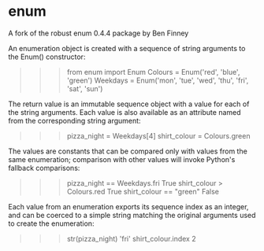 enum
====

A fork of the robust enum 0.4.4 package by Ben Finney

An enumeration object is created with a sequence of string arguments to the Enum() constructor:

>>> from enum import Enum
>>> Colours = Enum('red', 'blue', 'green')
>>> Weekdays = Enum('mon', 'tue', 'wed', 'thu', 'fri', 'sat', 'sun')

The return value is an immutable sequence object with a value for each of the string arguments. Each value is also available as an attribute named from the corresponding string argument:

>>> pizza_night = Weekdays[4]
>>> shirt_colour = Colours.green

The values are constants that can be compared only with values from the same enumeration; comparison with other values will invoke Python's fallback comparisons:

>>> pizza_night == Weekdays.fri
True
>>> shirt_colour > Colours.red
True
>>> shirt_colour == "green"
False

Each value from an enumeration exports its sequence index as an integer, and can be coerced to a simple string matching the original arguments used to create the enumeration:

>>> str(pizza_night)
'fri'
>>> shirt_colour.index
2
